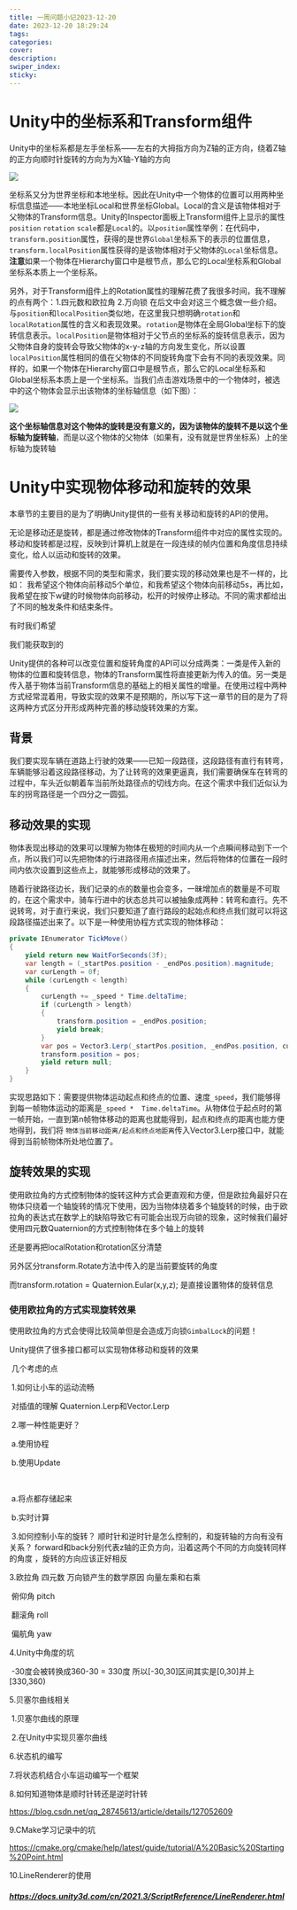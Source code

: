 ```yaml
---
title: 一周问题小记2023-12-20
date: 2023-12-20 18:29:24
tags:
categories:
cover:
description:
swiper_index:
sticky:
---
```


# Unity中的坐标系和Transform组件

Unity中的坐标系都是左手坐标系——左右的大拇指方向为Z轴的正方向，绕着Z轴的正方向顺时针旋转的方向为为X轴-Y轴的方向

![](一周问题小记2023-12-20/1.png)

坐标系又分为世界坐标和本地坐标。因此在Unity中一个物体的位置可以用两种坐标信息描述——本地坐标Local和世界坐标Global。Local的含义是该物体相对于父物体的Transform信息。Unity的Inspector面板上Transform组件上显示的属性`position` `rotation` `scale`都是`Local`的。以`position`属性举例：在代码中，`transform.position`属性，获得的是世界`Global`坐标系下的表示的位置信息，`transform.localPosition`属性获得的是该物体相对于父物体的`Local`坐标信息。**注意**如果一个物体在Hierarchy窗口中是根节点，那么它的Local坐标系和Global坐标系本质上一个坐标系。

另外，对于Transform组件上的Rotation属性的理解花费了我很多时间，我不理解的点有两个：1.四元数和欧拉角 2.万向锁 在后文中会对这三个概念做一些介绍。与`position`和`localPosition`类似地，在这里我只想明确`rotation`和`localRotation`属性的含义和表现效果。`rotation`是物体在全局Global坐标下的旋转信息表示。`localPosition`是物体相对于父节点的坐标系的旋转信息表示，因为父物体自身的旋转会导致父物体的x-y-z轴的方向发生变化，所以设置`localPosition`属性相同的值在父物体的不同旋转角度下会有不同的表现效果。同样的，如果一个物体在Hierarchy窗口中是根节点，那么它的Local坐标系和Global坐标系本质上是一个坐标系。当我们点击游戏场景中的一个物体时，被选中的这个物体会显示出该物体的坐标轴信息（如下图）：

![](一周问题小记2023-12-20/image-20231225201612481.png)

**这个坐标轴信息对这个物体的旋转是没有意义的，因为该物体的旋转不是以这个坐标轴为旋转轴**，而是以这个物体的父物体（如果有，没有就是世界坐标系）上的坐标轴为旋转轴

# Unity中实现物体移动和旋转的效果

本章节的主要目的是为了明确Unity提供的一些有关移动和旋转的API的使用。

无论是移动还是旋转，都是通过修改物体的Transform组件中对应的属性实现的。移动和旋转都是过程，反映到计算机上就是在一段连续的帧内位置和角度信息持续变化，给人以运动和旋转的效果。

需要传入参数，根据不同的类型和需求，我们要实现的移动效果也是不一样的，比如： 我希望这个物体向前移动5个单位，和我希望这个物体向前移动5s，再比如，我希望在按下w键的时候物体向前移动，松开的时候停止移动。不同的需求都给出了不同的触发条件和结束条件。

有时我们希望

我们能获取到的

Unity提供的各种可以改变位置和旋转角度的API可以分成两类：一类是传入新的物体的位置和旋转信息，物体的Transform属性将直接更新为传入的值。另一类是传入基于物体当前Transform信息的基础上的相关属性的增量。在使用过程中两种方式经常混着用，导致实现的效果不是预期的，所以写下这一章节的目的是为了将这两种方式区分开形成两种完善的移动旋转效果的方案。

## 背景

我们要实现车辆在道路上行驶的效果——已知一段路径，这段路径有直行有转弯，车辆能够沿着这段路径移动，为了让转弯的效果更逼真，我们需要确保车在转弯的过程中，车头近似朝着车当前所处路径点的切线方向。在这个需求中我们近似认为车的拐弯路径是一个四分之一圆弧。

## 移动效果的实现

物体表现出移动的效果可以理解为物体在极短的时间内从一个点瞬间移动到下一个点，所以我们可以先把物体的行进路径用点描述出来，然后将物体的位置在一段时间内依次设置到这些点上，就能够形成移动的效果了。

随着行驶路径边长，我们记录的点的数量也会变多，一昧增加点的数量是不可取的，在这个需求中，骑车行进中的状态总共可以被抽象成两种：转弯和直行。先不说转弯，对于直行来说，我们只要知道了直行路段的起始点和终点我们就可以将这段路径描述出来了。以下是一种使用协程方式实现的物体移动：

```c#
private IEnumerator TickMove()
{
    yield return new WaitForSeconds(3f);
    var length = (_startPos.position - _endPos.position).magnitude;
    var curLength = 0f;
    while (curLength < length)
    {
        curLength += _speed * Time.deltaTime;
        if (curLength > length)
        {
            transform.position = _endPos.position;
            yield break;
        }
        var pos = Vector3.Lerp(_startPos.position, _endPos.position, curLength / length);
        transform.position = pos;
        yield return null;
    }
}
```

实现思路如下：需要提供物体运动起点和终点的位置、速度`_speed`，我们能够得到每一帧物体运动的距离是`_speed *  Time.deltaTime`。从物体位于起点时的第一帧开始，一直到第n帧物体移动的距离也就能得到，起点和终点的距离也能方便地得到，我们将 `物体当前移动距离/起点和终点地距离`传入Vector3.Lerp接口中，就能得到当前帧物体所处地位置了。

## 旋转效果的实现

使用欧拉角的方式控制物体的旋转这种方式会更直观和方便，但是欧拉角最好只在物体只绕着一个轴旋转的情况下使用，因为当物体绕着多个轴旋转的时候，由于欧拉角的表达式在数学上的缺陷导致它有可能会出现万向锁的现象，这时候我们最好使用四元数Quaternion的方式控制物体在多个轴上的旋转

还是要再把localRotation和rotation区分清楚

另外区分transform.Rotate方法中传入的是当前要旋转的角度

而transform.rotation = Quaternion.Eular(x,y,z); 是直接设置物体的旋转信息

### 使用欧拉角的方式实现旋转效果

使用欧拉角的方式会使得比较简单但是会造成万向锁`GimbalLock`的问题！

Unity提供了很多接口都可以实现物体移动和旋转的效果

​	几个考虑的点

​		1.如何让小车的运动流畅

​			对插值的理解 Quaternion.Lerp和Vector.Lerp

​		2.哪一种性能更好？

​			a.使用协程

​			b.使用Update

​	

​			a.将点都存储起来	

​			b.实时计算

​		3.如何控制小车的旋转？ 顺时针和逆时针是怎么控制的，和旋转轴的方向有没有关系？ forward和back分别代表z轴的正负方向，沿着这两个不同的方向旋转同样的角度 ，旋转的方向应该正好相反

3.欧拉角 四元数 万向锁产生的数学原因 向量左乘和右乘

​	俯仰角 pitch

​	翻滚角 roll

​	偏航角 yaw

4.Unity中角度的坑

​	-30度会被转换成360-30 = 330度 所以[-30,30]区间其实是[0,30]并上[330,360)

5.贝塞尔曲线相关

​	1.贝塞尔曲线的原理

​	2.在Unity中实现贝塞尔曲线

6.状态机的编写

7.将状态机结合小车运动编写一个框架

8.如何知道物体是顺时针转还是逆时针转

https://blog.csdn.net/qq_28745613/article/details/127052609



9.CMake学习记录中的坑

https://cmake.org/cmake/help/latest/guide/tutorial/A%20Basic%20Starting%20Point.html



10.LineRenderer的使用

##### https://docs.unity3d.com/cn/2021.3/ScriptReference/LineRenderer.html

